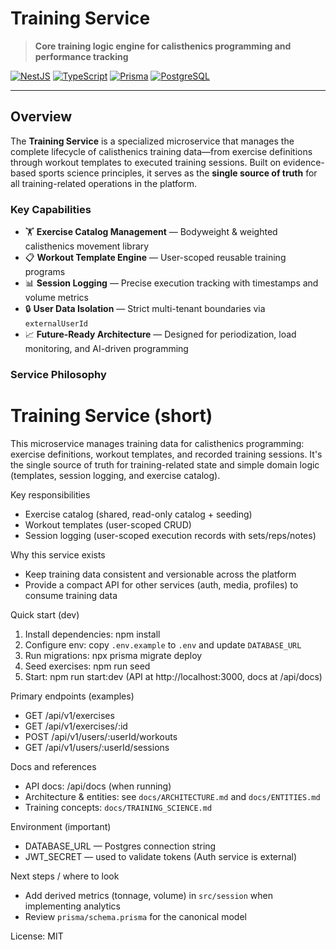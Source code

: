 # Training Service

> **Core training logic engine for calisthenics programming and performance tracking**

[![NestJS](https://img.shields.io/badge/NestJS-11.x-E0234E?logo=nestjs)](https://nestjs.com/)
[![TypeScript](https://img.shields.io/badge/TypeScript-5.x-3178C6?logo=typescript)](https://www.typescriptlang.org/)
[![Prisma](https://img.shields.io/badge/Prisma-6.x-2D3748?logo=prisma)](https://www.prisma.io/)
[![PostgreSQL](https://img.shields.io/badge/PostgreSQL-16.x-336791?logo=postgresql)](https://www.postgresql.org/)

---

## Overview

The **Training Service** is a specialized microservice that manages the complete lifecycle of calisthenics training data—from exercise definitions through workout templates to executed training sessions. Built on evidence-based sports science principles, it serves as the **single source of truth** for all training-related operations in the platform.

### Key Capabilities

- 🏋️ **Exercise Catalog Management** — Bodyweight & weighted calisthenics movement library
- 📋 **Workout Template Engine** — User-scoped reusable training programs
- 📊 **Session Logging** — Precise execution tracking with timestamps and volume metrics
- 🔒 **User Data Isolation** — Strict multi-tenant boundaries via `externalUserId`
- 📈 **Future-Ready Architecture** — Designed for periodization, load monitoring, and AI-driven programming

### Service Philosophy

# Training Service (short)

This microservice manages training data for calisthenics programming: exercise definitions, workout templates, and recorded training sessions. It's the single source of truth for training-related state and simple domain logic (templates, session logging, and exercise catalog).

Key responsibilities

- Exercise catalog (shared, read-only catalog + seeding)
- Workout templates (user-scoped CRUD)
- Session logging (user-scoped execution records with sets/reps/notes)

Why this service exists

- Keep training data consistent and versionable across the platform
- Provide a compact API for other services (auth, media, profiles) to consume training data

Quick start (dev)

1. Install dependencies: npm install
2. Configure env: copy `.env.example` to `.env` and update `DATABASE_URL`
3. Run migrations: npx prisma migrate deploy
4. Seed exercises: npm run seed
5. Start: npm run start:dev (API at http://localhost:3000, docs at /api/docs)

Primary endpoints (examples)

- GET /api/v1/exercises
- GET /api/v1/exercises/:id
- POST /api/v1/users/:userId/workouts
- GET /api/v1/users/:userId/sessions

Docs and references

- API docs: /api/docs (when running)
- Architecture & entities: see `docs/ARCHITECTURE.md` and `docs/ENTITIES.md`
- Training concepts: `docs/TRAINING_SCIENCE.md`

Environment (important)

- DATABASE_URL — Postgres connection string
- JWT_SECRET — used to validate tokens (Auth service is external)

Next steps / where to look

- Add derived metrics (tonnage, volume) in `src/session` when implementing analytics
- Review `prisma/schema.prisma` for the canonical model

License: MIT
